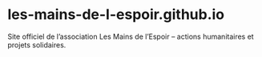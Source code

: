 # les-mains-de-l-espoir.github.io
Site officiel de l’association Les Mains de l’Espoir – actions humanitaires et projets solidaires.
